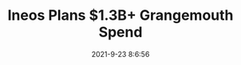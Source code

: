 ---
"title": "Ineos Plans $1.3B+ Grangemouth Spend"
"date": "2021-9-23 8:6:56"
"feed_name": "RIGZONE"
"feed_website": "http://www.rigzone.com/"
"feed_rss": "http://www.rigzone.com/news/rss/rigzone_latest.aspx"
"link": "https://www.rigzone.com/news/ineos_plans_13b_grangemouth_spend-23-sep-2021-166506-article/?rss=true"
"file": "_posts/2021-1-1-9a8903b1d28c6b3ec1bc39485327db0b37486e39.md"
"accident": "0"
"drilling": "0"
"dead": "0"
"injured": "0"
"where": "unknown site"
---